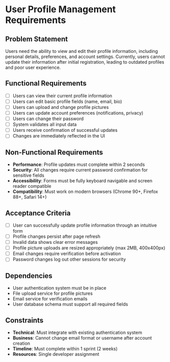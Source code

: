 # User Profile Management Requirements

## Problem Statement
Users need the ability to view and edit their profile information, including personal details, preferences, and account settings. Currently, users cannot update their information after initial registration, leading to outdated profiles and poor user experience.

## Functional Requirements
- [ ] Users can view their current profile information
- [ ] Users can edit basic profile fields (name, email, bio)
- [ ] Users can upload and change profile pictures
- [ ] Users can update account preferences (notifications, privacy)
- [ ] Users can change their password
- [ ] System validates all input data
- [ ] Users receive confirmation of successful updates
- [ ] Changes are immediately reflected in the UI

## Non-Functional Requirements
- **Performance**: Profile updates must complete within 2 seconds
- **Security**: All changes require current password confirmation for sensitive fields
- **Accessibility**: Forms must be fully keyboard navigable and screen reader compatible
- **Compatibility**: Must work on modern browsers (Chrome 90+, Firefox 88+, Safari 14+)

## Acceptance Criteria
- [ ] User can successfully update profile information through an intuitive form
- [ ] Profile changes persist after page refresh
- [ ] Invalid data shows clear error messages
- [ ] Profile picture uploads are resized appropriately (max 2MB, 400x400px)
- [ ] Email changes require verification before activation
- [ ] Password changes log out other sessions for security

## Dependencies
- User authentication system must be in place
- File upload service for profile pictures
- Email service for verification emails
- User database schema must support all required fields

## Constraints
- **Technical**: Must integrate with existing authentication system
- **Business**: Cannot change email format or username after account creation
- **Timeline**: Must complete within 1 sprint (2 weeks)
- **Resources**: Single developer assignment 